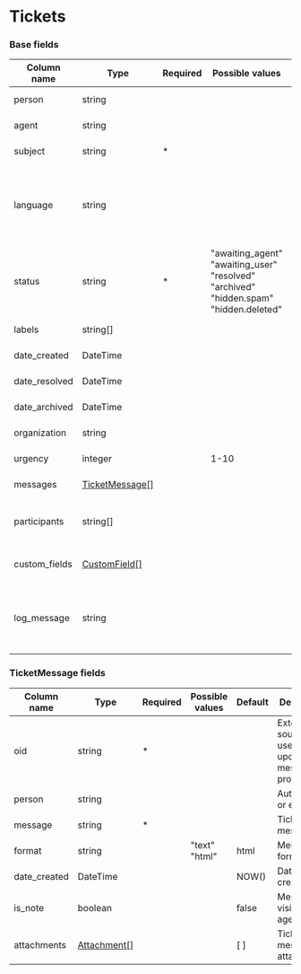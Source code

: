 Tickets
=======

### Base fields

| Column name               | Type                                                                   | Required | Possible values                                                                                                     | Default | Description                                                                                                                             | Examples                                                          |
| --------------------------|------------------------------------------------------------------------|----------|---------------------------------------------------------------------------------------------------------------------|---------|-----------------------------------------------------------------------------------------------------------------------------------------|-------------------------------------------------------------------|
| person                    | string                                                                 |          |                                                                                                                     |         | Author oid or email.                                                                                                                    | user@example.com, user_1                                          |
| agent                     | string                                                                 |          |                                                                                                                     |         | Agent oid or email.                                                                                                                     | agent@example.com, agent_1                                        |
| subject                   | string                                                                 |  *       |                                                                                                                     |         | Ticket subject.                                                                                                                         |                                                                   |
| language                  | string                                                                 |          |                                                                                                                     |         | Ticket language. You can use language name, locale or DeskPRO lang code.                                                                | eng, English, en_US                                               |
| status                    | string                                                                 |  *       | "awaiting_agent" <br/> "awaiting_user" <br/> "resolved" <br/> "archived" <br/> "hidden.spam" <br/> "hidden.deleted" |         | Ticket status.                                                                                                                          |                                                                   |
| labels                    | string[]                                                               |          |                                                                                                                     | [ ]     | Ticket labels.                                                                                                                          | ["label 1", "label 2"]                                            |
| date_created              | DateTime                                                               |          |                                                                                                                     | NOW()   | Date created.                                                                                                                           | 2016-07-12 00:00:00                                               |
| date_resolved             | DateTime                                                               |          |                                                                                                                     | NULL    | Date resolved.                                                                                                                          | 2016-07-12 00:00:00                                               |
| date_archived             | DateTime                                                               |          |                                                                                                                     | NULL    | Date archived.                                                                                                                          | 2016-07-12 00:00:00                                               |
| organization              | string                                                                 |          |                                                                                                                     | NULL    | Organization name.                                                                                                                      |                                                                   |
| urgency                   | integer                                                                |          | 1-10                                                                                                                | 1       | Ticket urgency.                                                                                                                         |                                                                   |
| messages                  | [TicketMessage\[\]](#ticketmessage-fields)                             |          |                                                                                                                     | [ ]     | Ticket messages.                                                                                                                        |                                                                   |
| participants              | string[]                                                               |          |                                                                                                                     | [ ]     | Ticket participants, array of emails.                                                                                                   | ["user1@example.com", "user2@example.com"]                        |
| custom_fields             | [CustomField\[\]](../person_custom_def#how-to-set-custom-field-values) |          |                                                                                                                     | [ ]     | Ticket custom fields.                                                                                                                   |                                                                   |
| log_message               | string                                                                 |          |                                                                                                                     |         | Any test message that will be added to the ticket history.                                                                              | Imported from ZenDesk                                             |

### TicketMessage fields

| Column name               | Type                                           | Required | Possible values                                                                                             | Default | Description                                                                                                                             | Examples                                                          |
| --------------------------|------------------------------------------------|----------|-------------------------------------------------------------------------------------------------------------|---------|-----------------------------------------------------------------------------------------------------------------------------------------|-------------------------------------------------------------------|
| oid                       | string                                         |  *       |                                                                                                             |         | External source id, use it to update messages properly.                                                                                 |                                                                   |
| person                    | string                                         |          |                                                                                                             |         | Author oid or email.                                                                                                                    | user@example.com, user_1, agent_1                                 |
| message                   | string                                         |  *       |                                                                                                             |         | Ticket message.                                                                                                                         |                                                                   |
| format                    | string                                         |          | "text" <br/> "html"                                                                                         | html    | Message format.                                                                                                                         |                                                                   |
| date_created              | DateTime                                       |          |                                                                                                             | NOW()   | Date created.                                                                                                                           | 2016-07-12 00:00:00                                               |
| is_note                   | boolean                                        |          |                                                                                                             | false   | Message is visible for agents only.                                                                                                     |                                                                   |
| attachments               | [Attachment\[\]](../article#attachment-fields) |          |                                                                                                             | [ ]     | Ticket message attachments.                                                                                                             |                                                                   |
